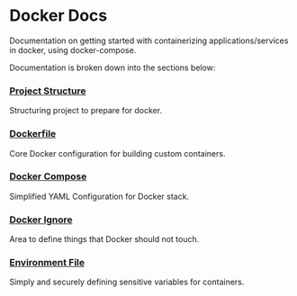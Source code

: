 # Docker Docs

Documentation on getting started with containerizing applications/services in docker, using docker-compose.

Documentation is broken down into the sections below:


### [Project Structure](./project_structure.md)

Structuring project to prepare for docker.

### [Dockerfile](./dockerfile.md)

Core Docker configuration for building custom containers.

### [Docker Compose](./docker_compose.md)

Simplified YAML Configuration for Docker stack.

### [Docker Ignore](./docker_ignore.md)

Area to define things that Docker should not touch.

### [Environment File](./env_file.md)

Simply and securely defining sensitive variables for containers.

